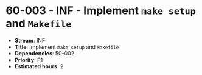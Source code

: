 # 60-003 - INF - Implement `make setup` and `Makefile`
- **Stream**: INF
- **Title**: Implement `make setup` and `Makefile`
- **Dependencies**: 50-002
- **Priority**: P1
- **Estimated hours**: 2

